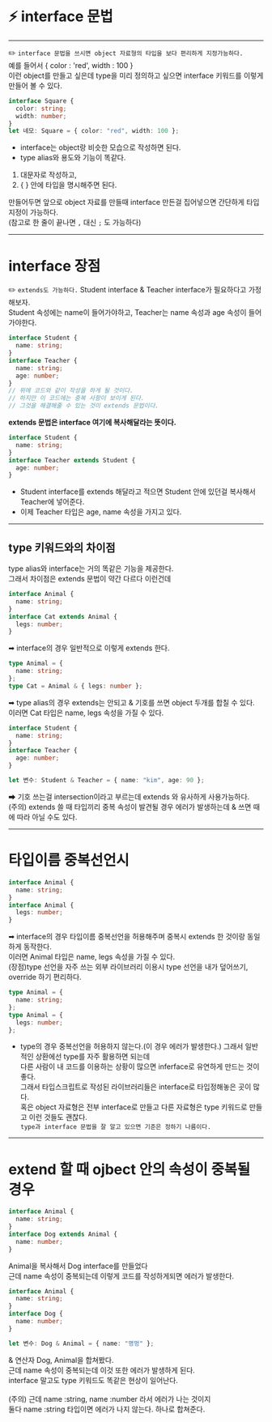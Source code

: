 # ⚡️ interface 문법

---

✏️ `interface 문법을 쓰시면 object 자료형의 타입을 보다 편리하게 지정가능하다.`</br>
예를 들어서 { color : 'red', width : 100 }</br>
이런 object를 만들고 싶은데 type을 미리 정의하고 싶으면 interface 키워드를 이렇게 만들어 볼 수 있다.

```ts
interface Square {
  color: string;
  width: number;
}
let 네모: Square = { color: "red", width: 100 };
```

- interface는 object랑 비슷한 모습으로 작성하면 된다.
- type alias와 용도와 기능이 똑같다.

1. 대문자로 작성하고,
2. { } 안에 타입을 명시해주면 된다.

만들어두면 앞으로 object 자료를 만들때 interface 만든걸 집어넣으면 간단하게 타입 지정이 가능하다.</br>
(참고로 한 줄이 끝나면 `,` 대신 `;` 도 가능하다)

---

# interface 장점

✏️ `extends도 가능하다.`
Student interface & Teacher interface가 필요하다고 가정해보자.</br>
Student 속성에는 name이 들어가야하고, Teacher는 name 속성과 age 속성이 들어가야한다.

```ts
interface Student {
  name: string;
}
interface Teacher {
  name: string;
  age: number;
}
// 위에 코드와 같이 작성을 하게 될 것이다.
// 하지만 이 코드에는 중복 사항이 보이게 된다.
// 그것을 해결해줄 수 있는 것이 extends 문법이다.
```

**extends 문법은 interface 여기에 복사해달라는 뜻이다.**

```ts
interface Student {
  name: string;
}
interface Teacher extends Student {
  age: number;
}
```

- Student interface를 extends 해달라고 적으면 Student 안에 있던걸 복사해서 Teacher에 넣어준다.
- 이제 Teacher 타입은 age, name 속성을 가지고 있다.

---

## type 키워드와의 차이점

type alias와 interface는 거의 똑같은 기능을 제공한다. </br>
그래서 차이점은 extends 문법이 약간 다르다 이런건데

```ts
interface Animal {
  name: string;
}
interface Cat extends Animal {
  legs: number;
}
```

➡ interface의 경우 일반적으로 이렇게 extends 한다.

```ts
type Animal = {
  name: string;
};
type Cat = Animal & { legs: number };
```

➡ type alias의 경우 extends는 안되고 & 기호를 쓰면 object 두개를 합칠 수 있다.</br>
이러면 Cat 타입은 name, legs 속성을 가질 수 있다.

```ts
interface Student {
  name: string;
}
interface Teacher {
  age: number;
}

let 변수: Student & Teacher = { name: "kim", age: 90 };
```

➡ 기호 쓰는걸 intersection이라고 부르는데 extends 와 유사하게 사용가능하다.</br>
(주의) extends 쓸 때 타입끼리 중복 속성이 발견될 경우 에러가 발생하는데 & 쓰면 때에 따라 아닐 수도 있다.

---

# 타입이름 중복선언시

```ts
interface Animal {
  name: string;
}
interface Animal {
  legs: number;
}
```

➡ interface의 경우 타입이름 중복선언을 허용해주며 중복시 extends 한 것이랑 동일하게 동작한다.</br>
이러면 Animal 타입은 name, legs 속성을 가질 수 있다.</br>
(장점)type 선언을 자주 쓰는 외부 라이브러리 이용시 type 선언을 내가 덮어쓰기, override 하기 편리하다.</br>

```ts
type Animal = {
  name: string;
};
type Animal = {
  legs: number;
};
```

- type의 경우 중복선언을 허용하지 않는다.(이 경우 에러가 발생한다.)
  그래서 일반적인 상환에선 type를 자주 활용하면 되는데</br>
  다른 사람이 내 코드를 이용하는 상황이 많으면 inferface로 유연하게 만드는 것이 좋다.</br>
  그래서 타입스크립트로 작성된 라이브러리들은 interface로 타입정해놓은 곳이 많다.</br>
  혹은 object 자료형은 전부 interface로 만들고 다른 자료형은 type 키워드로 만들고 이런 것들도 괜찮다.</br>
  `type과 interface 문법을 잘 알고 있으면 기준은 정하기 나름이다.`

---

# extend 할 때 ojbect 안의 속성이 중복될 경우

```ts
interface Animal {
  name: string;
}
interface Dog extends Animal {
  name: number;
}
```

Animal을 복사해서 Dog interface를 만들었다</br>
근데 name 속성이 중복되는데 이렇게 코드를 작성하게되면 에러가 발생한다.</br>

```ts
interface Animal {
  name: string;
}
interface Dog {
  name: number;
}

let 변수: Dog & Animal = { name: "명멍" };
```

& 연산자 Dog, Animal을 합쳐봤다.</br>
근데 name 속성이 중복되는데 이것 또한 에러가 발생하게 된다.</br>
interface 말고도 type 키워드도 똑같은 현상이 일어난다.</br>
</br>
(주의) 근데 name :string, name :number 라서 에러가 나는 것이지</br>
둘다 name :string 타입이면 에러가 나지 않는다. 하나로 합쳐준다.</br>
